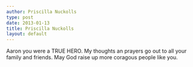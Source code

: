 ```yaml
---
author: Priscilla Nuckolls
type: post
date: 2013-01-13
title: Priscilla Nuckolls
layout: default
---
```

Aaron you were a TRUE HERO. My thoughts an prayers go out to all your family and friends. May God raise up more coragous people like you.
